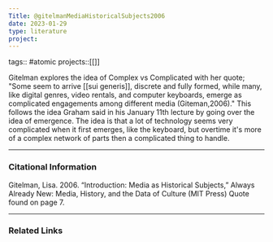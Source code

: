 ```yaml
---
Title: @gitelmanMediaHistoricalSubjects2006
date: 2023-01-29
type: literature
project:
---
```

tags:: #atomic
projects::[[]]


Gitelman explores the idea of Complex vs Complicated with her quote; "Some seem to arrive [[sui generis]], discrete and fully formed, while many, like digital genres, video rentals, and computer keyboards, emerge as complicated engagements among different media (Giteman,2006)." This follows the idea Graham said in his January 11th lecture by going over the idea of emergence. The idea is that a lot of technology seems very complicated when it first emerges, like the keyboard, but overtime it's more of a complex network of parts then a complicated thing to handle. 

---
### Citational Information
Gitelman, Lisa. 2006. “Introduction: Media as Historical Subjects,” Always Already New: Media, History, and the Data of Culture (MIT Press)
Quote found on page 7.

---

### Related Links

